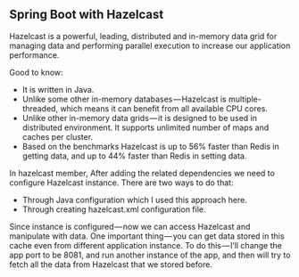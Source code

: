 ## Spring Boot with Hazelcast

Hazelcast is a powerful, leading, distributed and in-memory data grid for managing data and performing parallel execution 
to increase our application performance.

Good to know:

* It is written in Java.
* Unlike some other in-memory databases — Hazelcast is multiple-threaded, which means it can benefit from all available CPU cores.
* Unlike other in-memory data grids — it is designed to be used in distributed environment. It supports unlimited number of maps and caches per cluster.
* Based on the benchmarks Hazelcast is up to 56% faster than Redis in getting data, and up to 44% faster than Redis in setting data.


In hazelcast member, After adding the related dependencies we need to configure Hazelcast instance.
There are two ways to do that:

* Through Java configuration which I used this approach here.
* Through creating hazelcast.xml configuration file.

Since instance is configured — now we can access Hazelcast and manipulate with data.
One important thing — you can get data stored in this cache even from different application instance. 
To do this — I’ll change the app port to be 8081, and run another instance of the app, 
and then will try to fetch all the data from Hazelcast that we stored before.